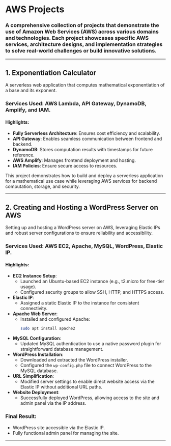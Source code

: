 # AWS Projects

### A comprehensive collection of projects that demonstrate the use of Amazon Web Services (AWS) across various domains and technologies. Each project showcases specific AWS services, architecture designs, and implementation strategies to solve real-world challenges or build innovative solutions.

---

## 1. Exponentiation Calculator
A serverless web application that computes mathematical exponentiation of a base and its exponent.

### Services Used: AWS Lambda, API Gateway, DynamoDB, Amplify, and IAM.

#### Highlights:
- **Fully Serverless Architecture**: Ensures cost efficiency and scalability.
- **API Gateway**: Enables seamless communication between frontend and backend.
- **DynamoDB**: Stores computation results with timestamps for future reference.
- **AWS Amplify**: Manages frontend deployment and hosting.
- **IAM Policies**: Ensure secure access to resources.

This project demonstrates how to build and deploy a serverless application for a mathematical use case while leveraging AWS services for backend computation, storage, and security.

---

## 2. Creating and Hosting a WordPress Server on AWS
Setting up and hosting a WordPress server on AWS, leveraging Elastic IPs and robust server configurations to ensure reliability and accessibility.

### Services Used: AWS EC2, Apache, MySQL, WordPress, Elastic IP.

#### Highlights:
- **EC2 Instance Setup**: 
  - Launched an Ubuntu-based EC2 instance (e.g., t2.micro for free-tier usage).
  - Configured security groups to allow SSH, HTTP, and HTTPS access.
- **Elastic IP**: 
  - Assigned a static Elastic IP to the instance for consistent connectivity.
- **Apache Web Server**: 
  - Installed and configured Apache:
    ```bash
    sudo apt install apache2
    ```
- **MySQL Configuration**: 
  - Updated MySQL authentication to use a native password plugin for straightforward database management.
- **WordPress Installation**: 
  - Downloaded and extracted the WordPress installer.
  - Configured the `wp-config.php` file to connect WordPress to the MySQL database.
- **URL Simplification**: 
  - Modified server settings to enable direct website access via the Elastic IP without additional URL paths.
- **Website Deployment**: 
  - Successfully deployed WordPress, allowing access to the site and admin panel via the IP address.

### Final Result:
- WordPress site accessible via the Elastic IP.
- Fully functional admin panel for managing the site.

---
